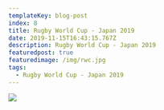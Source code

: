 ```yaml
---
templateKey: blog-post
index: 8
title: Rugby World Cup - Japan 2019
date: 2019-11-15T16:43:15.767Z
description: Rugby World Cup - Japan 2019
featuredpost: true
featuredimage: /img/rwc.jpg
tags:
  - Rugby World Cup - Japan 2019
---
```

![](/img/realistic-flag-mockup-1.jpg)
